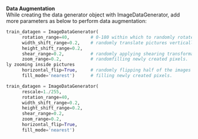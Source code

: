 **Data Augmentation**  
While creating the data generator object with ImageDataGenerator, add more parameters as below to perform
data augmentation:
```python
train_datagen = ImageDataGenerator(
      rotation_range=40,        # 0-180 within which to randomly rotate pitures
      width_shift_range=0.2,    # randomly translate pictures vertically or horizontally
      height_shift_range=0.2,
      shear_range=0.2,          # randomly applying shearing transformation
      zoom_range=0.2,           # randomfilling newly created pixels.
ly zooming inside pictures
      horizontal_flip=True,     # randomly flipping half of the images horizontally.
      fill_mode='nearest')      # filling newly created pixels.

train_datagen = ImageDataGenerator(
      rescale=1./255,
      rotation_range=40,
      width_shift_range=0.2,
      height_shift_range=0.2,
      shear_range=0.2,
      zoom_range=0.2,
      horizontal_flip=True,
      fill_mode='nearest')
```
